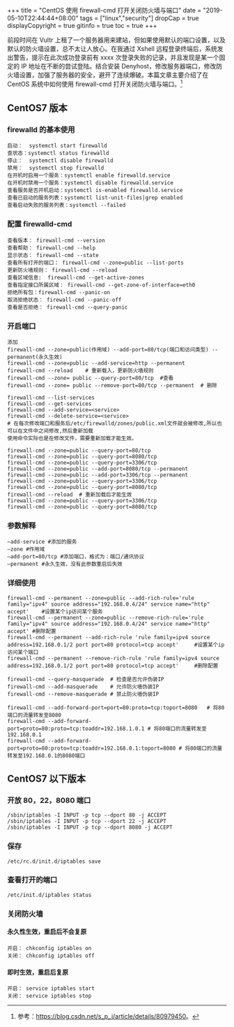 +++
title = "CentOS 使用 firewall-cmd 打开关闭防火墙与端口"
date = "2019-05-10T22:44:44+08:00"
tags = ["linux","security"]
dropCap = true
displayCopyright = true
gitinfo = true
toc = true
+++

前段时间在 Vultr 上租了一个服务器用来建站，但如果使用默认的端口设置，以及默认的防火墙设置，总不太让人放心。在我通过 Xshell 远程登录终端后，系统发出警告，提示在此次成功登录前有 xxxx 次登录失败的记录，并且发现是某一个固定的 IP 地址在不断的尝试登陆。结合安装 Denyhost，修改服务器端口，修改防火墙设置，加强了服务器的安全，避开了连续爆破。本篇文章主要介绍了在 CentOS 系统中如何使用 firewall-cmd 打开关闭防火墙与端口。[^1]

## CentOS7 版本

### firewalld 的基本使用

```
启动：  systemctl start firewalld
查状态：systemctl status firewalld 
停止：  systemctl disable firewalld
禁用：  systemctl stop firewalld
在开机时启用一个服务：systemctl enable firewalld.service
在开机时禁用一个服务：systemctl disable firewalld.service
查看服务是否开机启动：systemctl is-enabled firewalld.service
查看已启动的服务列表：systemctl list-unit-files|grep enabled
查看启动失败的服务列表：systemctl --failed
```

### 配置 firewalld-cmd

```
查看版本： firewall-cmd --version
查看帮助： firewall-cmd --help
显示状态： firewall-cmd --state
查看所有打开的端口： firewall-cmd --zone=public --list-ports
更新防火墙规则： firewall-cmd --reload
查看区域信息:  firewall-cmd --get-active-zones
查看指定接口所属区域： firewall-cmd --get-zone-of-interface=eth0
拒绝所有包：firewall-cmd --panic-on
取消拒绝状态： firewall-cmd --panic-off
查看是否拒绝： firewall-cmd --query-panic
```

### 开启端口

```
添加
firewall-cmd --zone=public(作用域) --add-port=80/tcp(端口和访问类型) --permanent(永久生效)
firewall-cmd --zone=public --add-service=http --permanent
firewall-cmd --reload    # 重新载入，更新防火墙规则
firewall-cmd --zone= public --query-port=80/tcp  #查看
firewall-cmd --zone= public --remove-port=80/tcp --permanent  # 删除

firewall-cmd --list-services
firewall-cmd --get-services
firewall-cmd --add-service=<service>
firewall-cmd --delete-service=<service>
# 在每次修改端口和服务后/etc/firewalld/zones/public.xml文件就会被修改,所以也可以在文件中之间修改,然后重新加载
使用命令实际也是在修改文件，需要重新加载才能生效。

firewall-cmd --zone=public --query-port=80/tcp
firewall-cmd --zone=public --query-port=8080/tcp
firewall-cmd --zone=public --query-port=3306/tcp
firewall-cmd --zone=public --add-port=8080/tcp --permanent
firewall-cmd --zone=public --add-port=3306/tcp --permanent
firewall-cmd --zone=public --query-port=3306/tcp
firewall-cmd --zone=public --query-port=8080/tcp
firewall-cmd --reload  # 重新加载后才能生效
firewall-cmd --zone=public --query-port=3306/tcp
firewall-cmd --zone=public --query-port=8080/tcp
```

### 参数解释

```
–add-service #添加的服务
–zone #作用域
–add-port=80/tcp #添加端口，格式为：端口/通讯协议
–permanent #永久生效，没有此参数重启后失效
```

### 详细使用

```
firewall-cmd --permanent --zone=public --add-rich-rule='rule family="ipv4" source address="192.168.0.4/24" service name="http" accept'    #设置某个ip访问某个服务
firewall-cmd --permanent --zone=public --remove-rich-rule='rule family="ipv4" source address="192.168.0.4/24" service name="http" accept' #删除配置
firewall-cmd --permanent --add-rich-rule 'rule family=ipv4 source address=192.168.0.1/2 port port=80 protocol=tcp accept'     #设置某个ip访问某个端口
firewall-cmd --permanent --remove-rich-rule 'rule family=ipv4 source address=192.168.0.1/2 port port=80 protocol=tcp accept'     #删除配置

firewall-cmd --query-masquerade  # 检查是否允许伪装IP
firewall-cmd --add-masquerade    # 允许防火墙伪装IP
firewall-cmd --remove-masquerade # 禁止防火墙伪装IP

firewall-cmd --add-forward-port=port=80:proto=tcp:toport=8080   # 将80端口的流量转发至8080
firewall-cmd --add-forward-port=proto=80:proto=tcp:toaddr=192.168.1.0.1 # 将80端口的流量转发至192.168.0.1
firewall-cmd --add-forward-port=proto=80:proto=tcp:toaddr=192.168.0.1:toport=8080 # 将80端口的流量转发至192.168.0.1的8080端口
```



## CentOS7 以下版本

### 开放 80，22，8080 端口

```
/sbin/iptables -I INPUT -p tcp --dport 80 -j ACCEPT
/sbin/iptables -I INPUT -p tcp --dport 22 -j ACCEPT
/sbin/iptables -I INPUT -p tcp --dport 8080 -j ACCEPT
```

### 保存

```
/etc/rc.d/init.d/iptables save
```

### 查看打开的端口

```
/etc/init.d/iptables status
```

### 关闭防火墙 

#### 永久性生效，重启后不会复原

```
开启： chkconfig iptables on
关闭： chkconfig iptables off
```

#### 即时生效，重启后复原

```
开启： service iptables start
关闭： service iptables stop
```

[^1]: 参考：<https://blog.csdn.net/s_p_j/article/details/80979450>。